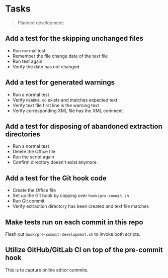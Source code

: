 # Tasks

> Planned development:

## Add a test for the skipping unchanged files

- Run normal test
- Remember the file change date of the text file
- Run test again
- Verify the date has not changed

## Add a test for generated warnings

- Run a normal test
- Verify `README.md` exists and matches expected text
- Verify text file first line is the warning text
- Verify corresponding XML file has the XML comment

## Add a test for disposing of abandoned extraction directories

- Run a normal test
- Delete the Office file
- Run the script again
- Confirm directory doesn't exist anymore

## Add a test for the Git hook code

- Create the Office file
- Set up the Git hook by copying over `hook/pre-commit.sh`
- Run Git commit
- Verify extraction directory has been created and text file matches

## Make tests run on each commit in this repo

Flesh out `hook/pre-commit-development.sh` to invoke both scripts.

## Utilize GitHub/GitLab CI on top of the pre-commit hook

This is to capture online editor commits.
